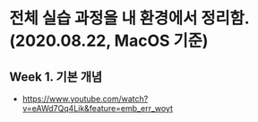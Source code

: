 # 전체 실습 과정을 내 환경에서 정리함. (2020.08.22, MacOS 기준)

## Week 1. 기본 개념 
- https://www.youtube.com/watch?v=eAWd7Qq4Lik&feature=emb_err_woyt